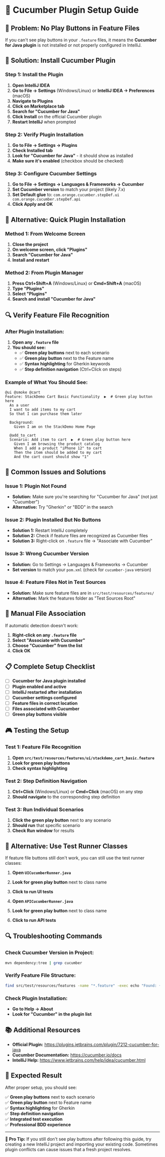 # 🥒 Cucumber Plugin Setup Guide

## 🚨 **Problem: No Play Buttons in Feature Files**

If you can't see play buttons in your `.feature` files, it means the **Cucumber for Java plugin** is not installed or not properly configured in IntelliJ.

## 🔧 **Solution: Install Cucumber Plugin**

### **Step 1: Install the Plugin**

1. **Open IntelliJ IDEA**
2. **Go to File → Settings** (Windows/Linux) or **IntelliJ IDEA → Preferences** (macOS)
3. **Navigate to Plugins**
4. **Click on Marketplace tab**
5. **Search for "Cucumber for Java"**
6. **Click Install** on the official Cucumber plugin
7. **Restart IntelliJ** when prompted

### **Step 2: Verify Plugin Installation**

1. **Go to File → Settings → Plugins**
2. **Check Installed tab**
3. **Look for "Cucumber for Java"** - it should show as installed
4. **Make sure it's enabled** (checkbox should be checked)

### **Step 3: Configure Cucumber Settings**

1. **Go to File → Settings → Languages & Frameworks → Cucumber**
2. **Set Cucumber version** to match your project (likely 7.x)
3. **Set Default glue** to: `com.orange.cucumber.stepDef.ui com.orange.cucumber.stepDef.api`
4. **Click Apply and OK**

## 🎯 **Alternative: Quick Plugin Installation**

### **Method 1: From Welcome Screen**
1. **Close the project**
2. **On welcome screen, click "Plugins"**
3. **Search "Cucumber for Java"**
4. **Install and restart**

### **Method 2: From Plugin Manager**
1. **Press Ctrl+Shift+A** (Windows/Linux) or **Cmd+Shift+A** (macOS)
2. **Type "Plugins"**
3. **Select "Plugins"**
4. **Search and install "Cucumber for Java"**

## 🔍 **Verify Feature File Recognition**

### **After Plugin Installation:**

1. **Open any `.feature` file**
2. **You should see:**
   - ✅ **Green play buttons** next to each scenario
   - ✅ **Green play button** next to the Feature name
   - ✅ **Syntax highlighting** for Gherkin keywords
   - ✅ **Step definition navigation** (Ctrl+Click on steps)

### **Example of What You Should See:**

```gherkin
@ui @smoke @cart
Feature: StackDemo Cart Basic Functionality  ▶️  # Green play button here
  As a user
  I want to add items to my cart
  So that I can purchase them later

  Background:
    Given I am on the StackDemo Home Page

  @add_to_cart
  Scenario: Add item to cart  ▶️  # Green play button here
    Given I am browsing the product catalog
    When I add a product "iPhone 12" to cart
    Then the item should be added to my cart
    And the cart count should show "1"
```

## 🚨 **Common Issues and Solutions**

### **Issue 1: Plugin Not Found**
- **Solution:** Make sure you're searching for "Cucumber for Java" (not just "Cucumber")
- **Alternative:** Try "Gherkin" or "BDD" in the search

### **Issue 2: Plugin Installed But No Buttons**
- **Solution 1:** Restart IntelliJ completely
- **Solution 2:** Check if feature files are recognized as Cucumber files
- **Solution 3:** Right-click on `.feature` file → "Associate with Cucumber"

### **Issue 3: Wrong Cucumber Version**
- **Solution:** Go to Settings → Languages & Frameworks → Cucumber
- **Set version** to match your `pom.xml` (check for `cucumber-java` version)

### **Issue 4: Feature Files Not in Test Sources**
- **Solution:** Make sure feature files are in `src/test/resources/features/`
- **Alternative:** Mark the features folder as "Test Sources Root"

## 🔧 **Manual File Association**

If automatic detection doesn't work:

1. **Right-click on any `.feature` file**
2. **Select "Associate with Cucumber"**
3. **Choose "Cucumber" from the list**
4. **Click OK**

## 📋 **Complete Setup Checklist**

- [ ] **Cucumber for Java plugin installed**
- [ ] **Plugin enabled and active**
- [ ] **IntelliJ restarted after installation**
- [ ] **Cucumber settings configured**
- [ ] **Feature files in correct location**
- [ ] **Files associated with Cucumber**
- [ ] **Green play buttons visible**

## 🎮 **Testing the Setup**

### **Test 1: Feature File Recognition**
1. **Open `src/test/resources/features/ui/stackdemo_cart_basic.feature`**
2. **Look for green play buttons**
3. **Check syntax highlighting**

### **Test 2: Step Definition Navigation**
1. **Ctrl+Click** (Windows/Linux) or **Cmd+Click** (macOS) on any step
2. **Should navigate** to the corresponding step definition

### **Test 3: Run Individual Scenarios**
1. **Click the green play button** next to any scenario
2. **Should run** that specific scenario
3. **Check Run window** for results

## 🚀 **Alternative: Use Test Runner Classes**

If feature file buttons still don't work, you can still use the test runner classes:

1. **Open `UICucumberRunner.java`**
2. **Look for green play button** next to class name
3. **Click to run UI tests**

1. **Open `APICucumberRunner.java`**
2. **Look for green play button** next to class name
3. **Click to run API tests**

## 🔍 **Troubleshooting Commands**

### **Check Cucumber Version in Project:**
```bash
mvn dependency:tree | grep cucumber
```

### **Verify Feature File Structure:**
```bash
find src/test/resources/features -name "*.feature" -exec echo "Found: {}" \;
```

### **Check Plugin Installation:**
- **Go to Help → About**
- **Look for "Cucumber" in the plugin list**

## 📚 **Additional Resources**

- **Official Plugin:** https://plugins.jetbrains.com/plugin/7212-cucumber-for-java
- **Cucumber Documentation:** https://cucumber.io/docs
- **IntelliJ Help:** https://www.jetbrains.com/help/idea/cucumber.html

## 🎉 **Expected Result**

After proper setup, you should see:

✅ **Green play buttons** next to each scenario  
✅ **Green play button** next to Feature name  
✅ **Syntax highlighting** for Gherkin  
✅ **Step definition navigation**  
✅ **Integrated test execution**  
✅ **Professional BDD experience**  

---

**🎯 Pro Tip:** If you still don't see play buttons after following this guide, try creating a new IntelliJ project and importing your existing code. Sometimes plugin conflicts can cause issues that a fresh project resolves. 